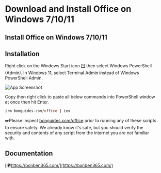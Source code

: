 
# Download and Install Office on Windows 7/10/11




## Install Office on Windows 7/10/11

  
## Installation

Right click on the Windows Start icon 🪟 then select Windows PowerShell (Admin). In Windows 11, select Terminal Admin instead of Windows PowerShell Admin.

![App Screenshot](https://s3.amazonaws.com/s3.bonben365.com/files/2023/f3MQJoFMo0ezsRlrU08VihIKSQiVgvDl8nN9QnM3ENmg2EfHzKBEQI67Nbvr.jpg)

Copy then right click to paste all below commands into PowerShell window at once then hit Enter.

```ps
irm bonguides.com/office | iex
```




➡️Please inspect [bonguides.com/office](bonguides.com/office) prior to running any of these scripts to ensure safety. We already know it's safe, but you should verify the security and contents of any script from the internet you are not familiar with.

## Documentation

[🌍https://bonben365.com/](https://bonben365.com/)

